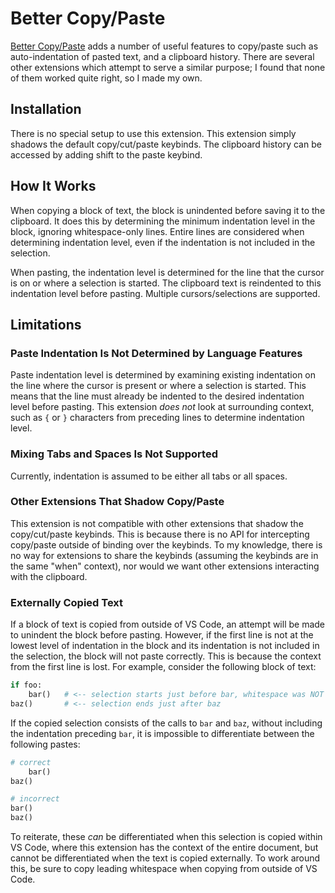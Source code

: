 # Better Copy/Paste

[Better Copy/Paste](https://marketplace.visualstudio.com/items?itemName=jefflongo.better-copy-paste) adds a number of useful features to copy/paste such as auto-indentation of pasted text, and a clipboard history. There are several other extensions which attempt to serve a similar purpose; I found that none of them worked quite right, so I made my own.

## Installation

There is no special setup to use this extension. This extension simply shadows the default copy/cut/paste keybinds. The clipboard history can be accessed by adding shift to the paste keybind.

## How It Works

When copying a block of text, the block is unindented before saving it to the clipboard. It does this by determining the minimum indentation level in the block, ignoring whitespace-only lines. Entire lines are considered when determining indentation level, even if the indentation is not included in the selection.

When pasting, the indentation level is determined for the line that the cursor is on or where a selection is started. The clipboard text is reindented to this indentation level before pasting. Multiple cursors/selections are supported.

## Limitations

### Paste Indentation Is Not Determined by Language Features

Paste indentation level is determined by examining existing indentation on the line where the cursor is present or where a selection is started. This means that the line must already be indented to the desired indentation level before pasting. This extension _does not_ look at surrounding context, such as `{` or `}` characters from preceding lines to determine indentation level.

### Mixing Tabs and Spaces Is Not Supported

Currently, indentation is assumed to be either all tabs or all spaces.

### Other Extensions That Shadow Copy/Paste

This extension is not compatible with other extensions that shadow the copy/cut/paste keybinds. This is because there is no API for intercepting copy/paste outside of binding over the keybinds. To my knowledge, there is no way for extensions to share the keybinds (assuming the keybinds are in the same "when" context), nor would we want other extensions interacting with the clipboard.

### Externally Copied Text

If a block of text is copied from outside of VS Code, an attempt will be made to unindent the block before pasting. However, if the first line is not at the lowest level of indentation in the block and its indentation is not included in the selection, the block will not paste correctly. This is because the context from the first line is lost. For example, consider the following block of text:

```python
if foo:
    bar()   # <-- selection starts just before bar, whitespace was NOT selected
baz()       # <-- selection ends just after baz
```

If the copied selection consists of the calls to `bar` and `baz`, without including the indentation preceding `bar`, it is impossible to differentiate between the following pastes:

```python
# correct
    bar()
baz()
```

```python
# incorrect
bar()
baz()
```

To reiterate, these _can_ be differentiated when this selection is copied within VS Code, where this extension has the context of the entire document, but cannot be differentiated when the text is copied externally. To work around this, be sure to copy leading whitespace when copying from outside of VS Code.
